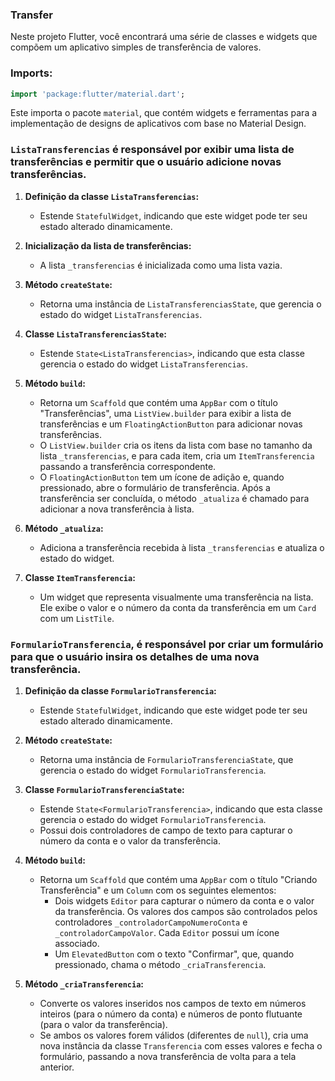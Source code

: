 ### Transfer
Neste projeto Flutter, você encontrará uma série de classes e widgets que compõem um aplicativo simples de transferência de valores. 

### Imports:

```dart
import 'package:flutter/material.dart';
```
Este importa o pacote `material`, que contém widgets e ferramentas para a implementação de designs de aplicativos com base no Material Design.

### `ListaTransferencias` é responsável por exibir uma lista de transferências e permitir que o usuário adicione novas transferências. 

1. **Definição da classe `ListaTransferencias`:**
    - Estende `StatefulWidget`, indicando que este widget pode ter seu estado alterado dinamicamente.

2. **Inicialização da lista de transferências:**
    - A lista `_transferencias` é inicializada como uma lista vazia.

3. **Método `createState`:**
    - Retorna uma instância de `ListaTransferenciasState`, que gerencia o estado do widget `ListaTransferencias`.

4. **Classe `ListaTransferenciasState`:**
    - Estende `State<ListaTransferencias>`, indicando que esta classe gerencia o estado do widget `ListaTransferencias`.

5. **Método `build`:**
    - Retorna um `Scaffold` que contém uma `AppBar` com o título "Transferências", uma `ListView.builder` para exibir a lista de transferências e um `FloatingActionButton` para adicionar novas transferências.
    - O `ListView.builder` cria os itens da lista com base no tamanho da lista `_transferencias`, e para cada item, cria um `ItemTransferencia` passando a transferência correspondente.
    - O `FloatingActionButton` tem um ícone de adição e, quando pressionado, abre o formulário de transferência. Após a transferência ser concluída, o método `_atualiza` é chamado para adicionar a nova transferência à lista.

6. **Método `_atualiza`:**
    - Adiciona a transferência recebida à lista `_transferencias` e atualiza o estado do widget.

7. **Classe `ItemTransferencia`:**
    - Um widget que representa visualmente uma transferência na lista. Ele exibe o valor e o número da conta da transferência em um `Card` com um `ListTile`.



### `FormularioTransferencia`,  é responsável por criar um formulário para que o usuário insira os detalhes de uma nova transferência.

1. **Definição da classe `FormularioTransferencia`:**
    - Estende `StatefulWidget`, indicando que este widget pode ter seu estado alterado dinamicamente.

2. **Método `createState`:**
    - Retorna uma instância de `FormularioTransferenciaState`, que gerencia o estado do widget `FormularioTransferencia`.

3. **Classe `FormularioTransferenciaState`:**
    - Estende `State<FormularioTransferencia>`, indicando que esta classe gerencia o estado do widget `FormularioTransferencia`.
    - Possui dois controladores de campo de texto para capturar o número da conta e o valor da transferência.

4. **Método `build`:**
    - Retorna um `Scaffold` que contém uma `AppBar` com o título "Criando Transferência" e um `Column` com os seguintes elementos:
        - Dois widgets `Editor` para capturar o número da conta e o valor da transferência. Os valores dos campos são controlados pelos controladores `_controladorCampoNumeroConta` e `_controladorCampoValor`. Cada `Editor` possui um ícone associado.
        - Um `ElevatedButton` com o texto "Confirmar", que, quando pressionado, chama o método `_criaTransferencia`.

5. **Método `_criaTransferencia`:**
    - Converte os valores inseridos nos campos de texto em números inteiros (para o número da conta) e números de ponto flutuante (para o valor da transferência).
    - Se ambos os valores forem válidos (diferentes de `null`), cria uma nova instância da classe `Transferencia` com esses valores e fecha o formulário, passando a nova transferência de volta para a tela anterior.

